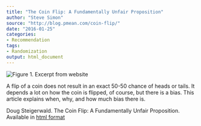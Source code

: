 ```yaml
---
title: "The Coin Flip: A Fundamentally Unfair Proposition"
author: "Steve Simon"
source: "http://blog.pmean.com/coin-flip/"
date: "2016-01-25"
categories:
- Recommendation
tags:
- Randomization
output: html_document
---
```


![Figure 1. Excerpt from website](http://www.pmean.com/new-images/16/coin-flip01.png)

<div class="notes">

A flip of a coin does not result in an exact 50-50 chance of heads or
tails. It depends a lot on how the coin is flipped, of course, but there
is a bias. This article explains when, why, and how much bias there
is.

Doug Steigerwald. The Coin Flip: A Fundamentally Unfair Proposition.
Available in [html format][ste1]

[ste1]: http://econ.ucsb.edu/~doug/240a/Coin%20Flip.htm

</div>
